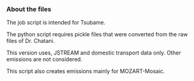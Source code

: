 ### About the files

The job script is intended for Tsubame.

The python script requires pickle files that were converted from the raw files of Dr. Chatani.

This version uses, JSTREAM and domestic transport data only. Other emissions are not considered.

This script also creates emissions mainly for MOZART-Mosaic.
